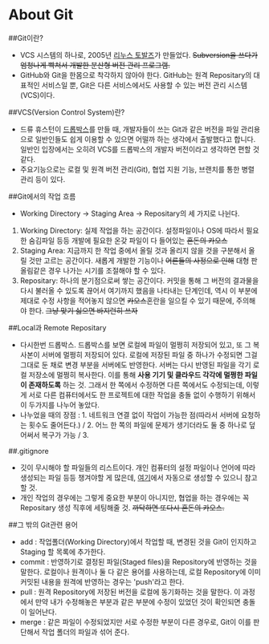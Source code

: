 # About Git

##Git이란?
- VCS 시스템의 하나로, 2005년 [리누스 토발즈](https://namu.wiki/w/리누스%20토르발스)가 만들었다.
~~Subversion을 쓰다가 엄청나게 빡쳐서 개발한 분산형 버전 관리 프로그램.~~
- GitHub와 Git을 한몸으로 착각하지 않아야 한다. GitHub는 원격 Repositary의 대표적인 서비스일 뿐, Git은 다른 서비스에서도 사용할 수 있는 버전 관리 시스템(VCS)이다.

##VCS(Version Control System)란?
- 드류 휴스턴이 [드롭박스](https://namu.wiki/w/Dropbox)를 만들 때, 개발자들이 쓰는 Git과 같은 버전을 파일 관리용으로 일반인들도 쉽게 이용할 수 있으면 어떨까 하는 생각에서 출발했다고 합니다. 일반인 입장에서는 오히려 VCS를 드롭박스의 개발자 버전이라고 생각하면 편할 것 같다.
- 주요기능으로는 로컬 및 원격 버전 관리(Git), 협업 지원 기능, 브랜치를 통한 병렬 관리 등이 있다.

##Git에서의 작업 흐름
- Working Directory -> Staging Area -> Repositary의 세 가지로 나뉜다.
1. Working Directory: 실제 작업을 하는 공간이다. 설정파일이나 OS에 따라서 필요한 숨김파일 등등 개발에 필요한 온갖 파일이 다 들어있는 ~~혼돈의 카오스~~
2. Staging Area: 지금까지 한 작업 중에서 올릴 것과 올리지 않을 것을 구분해서 올릴 것만 고르는 공간이다. 새롭게 개발한 기능이나 ~~어른들의 사정으로 인해~~ 대형 판올림같은 경우 나가는 시기를 조절해야 할 수 있다. 
3. Repositary: 하나의 분기점으로써 쌓는 공간이다. 커밋을 통해 그 버전의 결과물을 다시 불러올 수 있도록 끊어서 여기까지 했음을 나타내는 단계인데, 역시 이 부분에 제대로 수정 사항을 적어놓지 않으면 ~~카오스~~혼란을 일으킬 수 있기 때문에, 주의해야 한다. ~~그냥 맞기 싫으면 바지런히 쓰자~~

##Local과 Remote Repositary
- 다시한번 드롭박스. 드롭박스를 보면 로컬에 파일이 멀쩡히 저장되어 있고, 또 그 복사본이 서버에 멀쩡히 저장되어 있다. 로컬에 저장된 파일 중 하나가 수정되면 그걸 그대로 둔 채로 변경 부분을 서버에도 반영한다. 서버는 다시 반영된 파일을 각기 로컬 저장소에 멀쩡히 복사한다. 이를 통해 **사용 기기 및 클라우드 각각에 멀쩡한 파일이 존재하도록** 하는 것. 그래서 한 쪽에서 수정하면 다른 쪽에서도 수정되는데, 이렇게 서로 다른 컴퓨터에서도 한 프로젝트에 대한 작업을 충돌 없이 수행하기 위해서 이 두가지를 나누어 놓았다.
- 나누었을 때의 장점 : 1. 네트워크 연결 없이 작업이 가능한 점(따라서 서버에 요청하는 횟수도 줄어든다.) / 2. 어느 한 쪽의 파일에 문제가 생기더라도 둘 중 하나로 덮어써서 복구가 가능 / 3. 

##.gitignore
- 깃이 무시해야 할 파일들의 리스트이다. 개인 컴퓨터의 설정 파일이나 언어에 따라 생성되는 파일 등등 챙겨야할 게 많은데, [여기](gitignore.io)에서 자동으로 생성할 수 있으니 참고할 것.
- 개인 작업의 경우에는 그렇게 중요한 부분이 아니지만, 협업을 하는 경우에는 꼭 Repositary 생성 직후에 세팅해줄 것. ~~까닥하면 또다시 혼돈의 카오스.~~

##그 밖의 Git관련 용어
- add : 작업폴더(Working Directory)에서 작업할 때, 변경된 것을 Git이 인지하고 Staging 할 목록에 추가한다.
- commit : 반영하기로 결정된 파일(Staged files)을 Repository에 반영하는 것을 말한다. 로컬이나 원격이나 둘 다 같은 용어를 사용하는데, 로컬 Repository에 이미 커밋된 내용을 원격에 반영하는 경우는 'push'라고 한다.
- pull : 원격 Repository에 저장된 버전을 로컬에 동기화하는 것을 말한다. 이 과정에서 만약 내가 수정해놓은 부분과 같은 부분에 수정이 있었던 것이 확인되면 충돌이 일어난다.
- merge : 같은 파일이 수정되었지만 서로 수정한 부분이 다른 경우로, Git이 이를 판단해서 작업 폴더의 파일과 섞어 준다.
